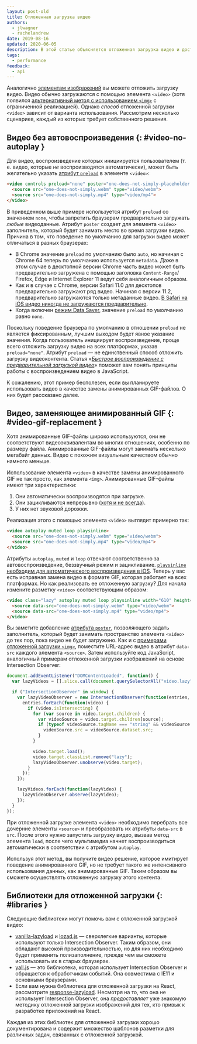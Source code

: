 ```yaml
---
layout: post-old
title: Отложенная загрузка видео
authors:
  - jlwagner
  - rachelandrew
date: 2019-08-16
updated: 2020-06-05
description: В этой статье объясняется отложенная загрузка видео и доступные при ней параметры.
tags:
  - performance
feedback:
  - api
---
```


Аналогично [элементам изображений](/lazy-loading-images) вы можете отложить загрузку видео. Видео обычно загружаются с помощью элемента `<video>` (хотя появился [альтернативный метод с использованием `<img>`](https://calendar.perfplanet.com/2017/animated-gif-without-the-gif/) с ограниченной реализацией). Однако *способ* отложенной загрузки `<video>` зависит от варианта использования. Рассмотрим несколько сценариев, каждый из которых требует собственного решения.

## Видео без автовоспроизведения {: #video-no-autoplay }

Для видео, воспроизведение которых инициируется пользователем (т. е. видео, которые *не* воспроизводятся автоматически), может быть желательно указать [атрибут `preload`](https://developer.mozilla.org/docs/Web/HTML/Element/video#attr-preload) в элементе `<video>`:

```html
<video controls preload="none" poster="one-does-not-simply-placeholder.jpg">
  <source src="one-does-not-simply.webm" type="video/webm">
  <source src="one-does-not-simply.mp4" type="video/mp4">
</video>
```

В приведенном выше примере используется атрибут `preload` со значением `none`, чтобы запретить браузерам предварительно загружать *любые* видеоданные. Атрибут `poster` создает для элемента `<video>` заполнитель, который будет занимать место во время загрузки видео. Причина в том, что поведение по умолчанию для загрузки видео может отличаться в разных браузерах:

- В Chrome значение `preload` по умолчанию было `auto`, но начиная с Chrome 64 теперь по умолчанию используется `metadata`. Даже в этом случае в десктопной версии Chrome часть видео может быть предварительно загружена с помощью заголовка `Content-Range`/ Firefox, Edge и Internet Explorer 11 ведут себя аналогичным образом.
- Как и в случае с Chrome, версии Safari 11.0 для десктопов предварительно загружают ряд видео. Начиная с версии 11.2, предварительно загружаются только метаданные видео. [В Safari на iOS видео никогда не загружаются предварительно](https://developer.apple.com/library/content/documentation/AudioVideo/Conceptual/Using_HTML5_Audio_Video/AudioandVideoTagBasics/AudioandVideoTagBasics.html#//apple_ref/doc/uid/TP40009523-CH2-SW9).
- Когда включен [режим Data Saver](https://support.google.com/chrome/answer/2392284), значение `preload` по умолчанию равно `none`.

Поскольку поведение браузера по умолчанию в отношении `preload` не является фиксированным, лучшим выходом будет явное указание значения. Когда пользователь инициирует воспроизведение, проще всего отложить загрузку видео на всех платформах, указав `preload="none"`. Атрибут `preload` — не единственный способ отложить загрузку видеоконтента. Статья «[*Быстрое воспроизведение с предварительной загрузкой видео*](https://developers.google.com/web/fundamentals/media/fast-playback-with-video-preload)» поможет вам понять принципы работы с воспроизведением видео в JavaScript.

К сожалению, этот пример бесполезен, если вы планируете использовать видео в качестве замены анимированных GIF-файлов. О них будет рассказано далее.

## Видео, заменяющее анимированный GIF {: #video-gif-replacement }

Хотя анимированные GIF-файлы широко используются, они не соответствуют видеоэквивалентам во многих отношениях, особенно по размеру файла. Анимированные GIF-файлы могут занимать несколько мегабайт данных. Видео с похожим визуальным качеством обычно намного меньше.

Использование элемента `<video>` в качестве замены анимированного GIF не так просто, как элемента `<img>`. Анимированные GIF-файлы имеют три характеристики:

1. Они автоматически воспроизводятся при загрузке.
2. Они зацикливаются непрерывно ([хотя и не всегда](https://davidwalsh.name/prevent-gif-loop)).
3. У них нет звуковой дорожки.

Реализация этого с помощью элемента `<video>` выглядит примерно так:

```html
<video autoplay muted loop playsinline>
  <source src="one-does-not-simply.webm" type="video/webm">
  <source src="one-does-not-simply.mp4" type="video/mp4">
</video>
```

Атрибуты `autoplay`, `muted` и `loop` отвечают соответственно за автовоспроизведение, беззвучный режим и зацикливание. [`playsinline` необходим для автоматического воспроизведения в iOS](https://webkit.org/blog/6784/new-video-policies-for-ios/). Теперь у вас есть исправная замена видео в формате GIF, которая работает на всех платформах. Но как реализовать ее отложенную загрузку? Для начала измените разметку `<video>` соответствующим образом:

```html
<video class="lazy" autoplay muted loop playsinline width="610" height="254" poster="one-does-not-simply.jpg">
  <source data-src="one-does-not-simply.webm" type="video/webm">
  <source data-src="one-does-not-simply.mp4" type="video/mp4">
</video>
```

Вы заметите добавление [атрибута `poster`](https://developer.mozilla.org/docs/Web/HTML/Element/video#attr-poster), позволяющего задать заполнитель, который будет занимать пространство элемента `<video>` до тех пор, пока видео не будет загружено. Как и с [примерами отложенной загрузки `<img>`](/lazy-loading-images/), поместите URL-адрес видео в атрибут `data-src` каждого элемента `<source>`. Затем используйте код JavaScript, аналогичный примерам отложенной загрузки изображений на основе Intersection Observer:

```javascript
document.addEventListener("DOMContentLoaded", function() {
  var lazyVideos = [].slice.call(document.querySelectorAll("video.lazy"));

  if ("IntersectionObserver" in window) {
    var lazyVideoObserver = new IntersectionObserver(function(entries, observer) {
      entries.forEach(function(video) {
        if (video.isIntersecting) {
          for (var source in video.target.children) {
            var videoSource = video.target.children[source];
            if (typeof videoSource.tagName === "string" && videoSource.tagName === "SOURCE") {
              videoSource.src = videoSource.dataset.src;
            }
          }

          video.target.load();
          video.target.classList.remove("lazy");
          lazyVideoObserver.unobserve(video.target);
        }
      });
    });

    lazyVideos.forEach(function(lazyVideo) {
      lazyVideoObserver.observe(lazyVideo);
    });
  }
});
```

При отложенной загрузке элемента `<video>` необходимо перебрать все дочерние элементы `<source>` и преобразовать их атрибуты `data-src` в `src`. После этого нужно запустить загрузку видео, вызвав метод элемента `load`, после чего мультимедиа начнет воспроизводиться автоматически в соответствии с атрибутом `autoplay`.

Используя этот метод, вы получите видео решение, которое имитирует поведение анимированного GIF, но не требует такого же интенсивного использования данных, как анимированные GIF. Таким образом вы сможете осуществлять отложенную загрузку этого контента.

## Библиотеки для отложенной загрузки {: #libraries }

Следующие библиотеки могут помочь вам с отложенной загрузкой видео:

- [vanilla-lazyload](https://github.com/verlok/vanilla-lazyload) и [lozad.js](https://github.com/ApoorvSaxena/lozad.js) — сверхлегкие варианты, которые используют только Intersection Observer. Таким образом, они обладают высокой производительностью, но для них необходимо будет применить полизаполнение, прежде чем вы сможете использовать их в старых браузерах.
- [yall.js](https://github.com/malchata/yall.js) — это библиотека, которая использует Intersection Observer и обращается к обработчикам событий. Она совместима с IE11 и основными браузерами.
- Если вам нужна библиотека для отложенной загрузки на React, рассмотрите [response-lazyload](https://github.com/jasonslyvia/react-lazyload). Несмотря на то, что она не использует Intersection Observer, она *предоставляет* уже знакомую методику отложенной загрузки изображений для тех, кто привык к разработке приложений на React.

Каждая из этих библиотек для отложенной загрузки хорошо документирована и содержит множество шаблонов разметки для различных задач, связанных с отложенной загрузкой.
